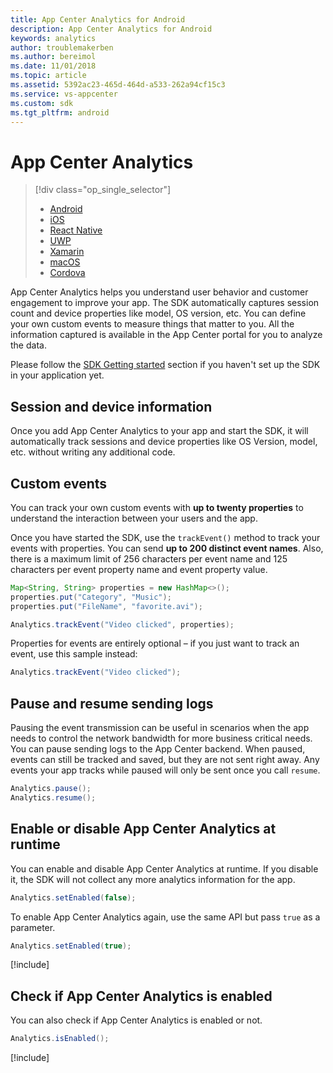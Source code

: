 ```yaml
---
title: App Center Analytics for Android
description: App Center Analytics for Android
keywords: analytics
author: troublemakerben
ms.author: bereimol
ms.date: 11/01/2018
ms.topic: article
ms.assetid: 5392ac23-465d-464d-a533-262a94cf15c3
ms.service: vs-appcenter
ms.custom: sdk
ms.tgt_pltfrm: android
---
```


# App Center Analytics

> [!div  class="op_single_selector"]
> * [Android](android.md)
> * [iOS](ios.md)
> * [React Native](react-native.md)
> * [UWP](uwp.md)
> * [Xamarin](xamarin.md)
> * [macOS](macos.md)
> * [Cordova](cordova.md)

App Center Analytics helps you understand user behavior and customer engagement to improve your app. The SDK automatically captures session count and device properties like model, OS version, etc. You can define your own custom events to measure things that matter to you. All the information captured is available in the App Center portal for you to analyze the data.

Please follow the [SDK Getting started](~/sdk/getting-started/android.md) section if you haven't set up the SDK in your application yet.

## Session and device information

Once you add App Center Analytics to your app and start the SDK, it will automatically track sessions and device properties like OS Version, model, etc. without writing any additional code.

## Custom events

You can track your own custom events with **up to twenty properties** to understand the interaction between your users and the app.

Once you have started the SDK, use the `trackEvent()` method to track your events with properties. You can send **up to 200 distinct event names**. Also, there is a maximum limit of 256 characters per event name and 125 characters per event property name and event property value.

```java
Map<String, String> properties = new HashMap<>();
properties.put("Category", "Music");
properties.put("FileName", "favorite.avi");

Analytics.trackEvent("Video clicked", properties);
```

Properties for events are entirely optional – if you just want to track an event, use this sample instead:

```java
Analytics.trackEvent("Video clicked");
```

## Pause and resume sending logs

Pausing the event transmission can be useful in scenarios when the app needs to control the network bandwidth for more business critical needs. You can pause sending logs to the App Center backend. When paused, events can still be tracked and saved, but they are not sent right away. Any events your app tracks while paused will only be sent once you call `resume`.

```java
Analytics.pause();
Analytics.resume();
```

## Enable or disable App Center Analytics at runtime

You can enable and disable App Center Analytics at runtime. If you disable it, the SDK will not collect any more analytics information for the app.

```java
Analytics.setEnabled(false);
```

To enable App Center Analytics again, use the same API but pass `true` as a parameter.

```java
Analytics.setEnabled(true);
```

[!include[](../android-see-async.md)]

## Check if App Center Analytics is enabled

You can also check if App Center Analytics is enabled or not.

```java
Analytics.isEnabled();
```

[!include[](../android-see-async.md)]
